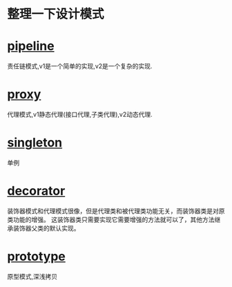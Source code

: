 # 整理一下设计模式

# [pipeline](pipeline)

责任链模式,v1是一个简单的实现,v2是一个复杂的实现.

# [proxy](proxy)

代理模式,v1静态代理(接口代理,子类代理),v2动态代理.

# [singleton](singleton)

单例

# [decorator](decorator)

装饰器模式和代理模式很像，但是代理类和被代理类功能无关，而装饰器类是对原类功能的增强。
这装饰器类只需要实现它需要增强的方法就可以了，其他方法继承装饰器父类的默认实现。

# [prototype](prototype)

原型模式,深浅拷贝